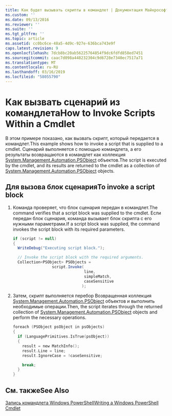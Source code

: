 ```yaml
---
title: Как будет вызывать скрипты в командлет | Документация Майкрософт
ms.custom: ''
ms.date: 09/13/2016
ms.reviewer: ''
ms.suite: ''
ms.tgt_pltfrm: ''
ms.topic: article
ms.assetid: cc0bc6ce-48a5-4d9c-927e-636bca743e9f
caps.latest.revision: 9
ms.openlocfilehash: 7dcb8bc20ab56225764854f9dc6fdfd858ed7451
ms.sourcegitcommit: caac7d098a448232304c9d6728e7340ec7517a71
ms.translationtype: MT
ms.contentlocale: ru-RU
ms.lasthandoff: 03/16/2019
ms.locfileid: "58055790"
---
```

# <a name="how-to-invoke-scripts-within-a-cmdlet"></a><span data-ttu-id="fb151-102">Как вызвать сценарий из командлета</span><span class="sxs-lookup"><span data-stu-id="fb151-102">How to Invoke Scripts Within a Cmdlet</span></span>

<span data-ttu-id="fb151-103">В этом примере показано, как вызвать скрипт, который передается в командлет.</span><span class="sxs-lookup"><span data-stu-id="fb151-103">This example shows how to invoke a script that is supplied to a cmdlet.</span></span> <span data-ttu-id="fb151-104">Сценарий выполняется с помощью командлета, а его результаты возвращаются в командлет как коллекция [System.Management.Automation.PSObject](/dotnet/api/System.Management.Automation.PSObject) объектов.</span><span class="sxs-lookup"><span data-stu-id="fb151-104">The script is executed by the cmdlet, and its results are returned to the cmdlet as a collection of [System.Management.Automation.PSObject](/dotnet/api/System.Management.Automation.PSObject) objects.</span></span>

## <a name="to-invoke-a-script-block"></a><span data-ttu-id="fb151-105">Для вызова блок сценария</span><span class="sxs-lookup"><span data-stu-id="fb151-105">To invoke a script block</span></span>

1. <span data-ttu-id="fb151-106">Команда проверяет, что блок сценария передан в командлет.</span><span class="sxs-lookup"><span data-stu-id="fb151-106">The command verifies that a script block was supplied to the cmdlet.</span></span> <span data-ttu-id="fb151-107">Если передан блок сценария, команда вызывает блок скрипта с его нужными параметрами.</span><span class="sxs-lookup"><span data-stu-id="fb151-107">If a script block was supplied, the command invokes the script block with its required parameters.</span></span>

    ```csharp
    if (script != null)
    {
      WriteDebug("Executing script block.");

      // Invoke the script block with the required arguments.
      Collection<PSObject> PSObjects =
                     script.Invoke(
                                   line,
                                   simpleMatch,
                                   caseSensitive
                                  );
    ```

2. <span data-ttu-id="fb151-108">Затем, скрипт выполняется перебор Возвращенная коллекция [System.Management.Automation.PSObject](/dotnet/api/System.Management.Automation.PSObject) объектов и выполнить необходимые операции.</span><span class="sxs-lookup"><span data-stu-id="fb151-108">Then, the script iterates through the returned collection of [System.Management.Automation.PSObject](/dotnet/api/System.Management.Automation.PSObject) objects and perform the necessary operations.</span></span>

    ```c
    foreach (PSObject psObject in psObjects)
    {
      if (LanguagePrimitives.IsTrue(psObject))
      {
        result = new MatchInfo();
        result.Line = line;
        result.IgnoreCase = !caseSensitive;

        break;
      }
    }

    ```

## <a name="see-also"></a><span data-ttu-id="fb151-109">См. также</span><span class="sxs-lookup"><span data-stu-id="fb151-109">See Also</span></span>

[<span data-ttu-id="fb151-110">Запись командлета Windows PowerShell</span><span class="sxs-lookup"><span data-stu-id="fb151-110">Writing a Windows PowerShell Cmdlet</span></span>](./writing-a-windows-powershell-cmdlet.md)
